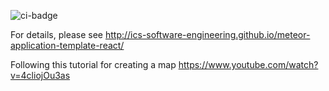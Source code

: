 ![ci-badge](https://github.com/ics-software-engineering/meteor-application-template-react/workflows/ci-meteor-application-template-react/badge.svg)

For details, please see http://ics-software-engineering.github.io/meteor-application-template-react/

Following this tutorial for creating a map 
https://www.youtube.com/watch?v=4cliojOu3as



